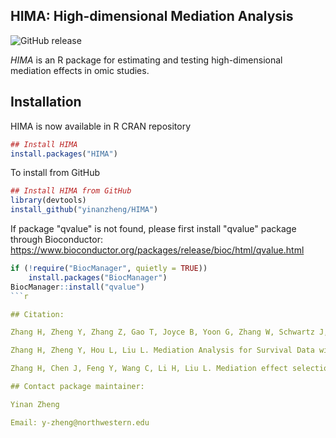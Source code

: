 ## HIMA: High-dimensional Mediation Analysis

![GitHub release](https://img.shields.io/badge/release-v2.2.0-blue.svg)

*HIMA* is an R package for estimating and testing high-dimensional mediation effects in omic studies.

## Installation 

HIMA is now available in R CRAN repository
```r
## Install HIMA
install.packages("HIMA")
```

To install from GitHub
```r
## Install HIMA from GitHub
library(devtools)
install_github("yinanzheng/HIMA")
```

If package "qvalue" is not found, please first install "qvalue" package through Bioconductor: https://www.bioconductor.org/packages/release/bioc/html/qvalue.html
```r
if (!require("BiocManager", quietly = TRUE))
    install.packages("BiocManager")
BiocManager::install("qvalue")
```r

## Citation:

Zhang H, Zheng Y, Zhang Z, Gao T, Joyce B, Yoon G, Zhang W, Schwartz J, Just A, Colicino E, Vokonas P, Zhao L, Lv J, Baccarelli A, Hou L, Liu L. Estimating and Testing High-dimensional Mediation Effects in Epigenetic Studies. Bioinformatics. 2016;32(20):3150-4. DOI: 10.1093/bioinformatics/btw351. PubMed PMID: 27357171; PMCID: PMC5048064.

Zhang H, Zheng Y, Hou L, Liu L. Mediation Analysis for Survival Data with High-Dimensional Mediators. Bioinformatics. 2021;37(21):3815-21. DOI: 10.1093/bioinformatics/btab564. PubMed PMID: 34343267; PMCID: PMC8570823.

Zhang H, Chen J, Feng Y, Wang C, Li H, Liu L. Mediation effect selection in high-dimensional and compositional microbiome data. Stat Med. 2021;40(4):885-96. DOI: 10.1002/sim.8808. PubMed PMID: 33205470; PMCID: PMC7855955.

## Contact package maintainer:

Yinan Zheng 

Email: y-zheng@northwestern.edu
